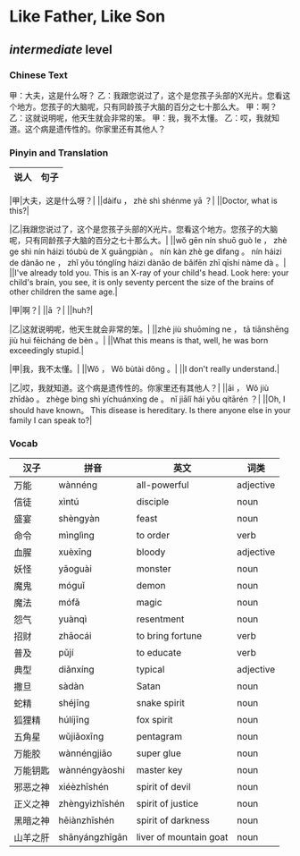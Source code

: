# Like Father, Like Son
## *intermediate* level

### Chinese Text
甲：大夫，这是什么呀？
乙：我跟您说过了，这个是您孩子头部的X光片。您看这个地方。您孩子的大脑呢，只有同龄孩子大脑的百分之七十那么大。
甲：啊？
乙：这就说明呢，他天生就会非常的笨。
甲：我，我不太懂。
乙：哎，我就知道。这个病是遗传性的。你家里还有其他人？

### Pinyin and Translation
|说人|句子|
|----|----|

|甲|大夫，这是什么呀？|
||dàifu ， zhè shì shénme yā ？|
||Doctor, what is this?|

|乙|我跟您说过了，这个是您孩子头部的X光片。您看这个地方。您孩子的大脑呢，只有同龄孩子大脑的百分之七十那么大。|
||wǒ gēn nín shuō guò le ， zhè ge shì nín háizi tóubù de X guāngpiàn 。 nín kàn zhè ge dìfang 。 nín háizi de dànǎo ne ， zhǐ yǒu tónglíng háizi dànǎo de bǎifēn zhī qīshí nàme dà 。|
||I've already told you. This is an X-ray of your child's head. Look here: your child's brain, you see, it is only seventy percent the size of the brains of other children the same age.|

|甲|啊？|
||ā ？|
||huh?|

|乙|这就说明呢，他天生就会非常的笨。|
||zhè jiù shuōmíng ne ， tā tiānshēng jiù huì fēicháng de bèn 。|
||What this means is that, well, he was born exceedingly stupid.|

|甲|我，我不太懂。|
||Wǒ ， Wǒ bùtài dǒng 。|
||I don't really understand.|

|乙|哎，我就知道。这个病是遗传性的。你家里还有其他人？|
||āi ， Wǒ jiù zhīdào 。 zhège bìng shì yíchuánxìng de 。 nǐ jiālǐ hái yǒu qítārén ？|
||Oh, I should have known。 This disease is hereditary. Is there anyone else in your family I can speak to?|
### Vocab
|汉子|拼音|英文|词类|
|----|----|----|----|
|万能|wànnéng|all-powerful|adjective|
|信徒|xìntú|disciple|noun|
|盛宴|shèngyàn|feast|noun|
|命令|mìnglìng|to order|verb|
|血腥|xuèxīng|bloody|adjective|
|妖怪|yāoguài|monster|noun|
|魔鬼|móguǐ|demon|noun|
|魔法|mófǎ|magic|noun|
|怨气|yuànqì|resentment|noun|
|招财|zhāocái|to bring fortune|verb|
|普及|pǔjí|to educate|verb|
|典型|diǎnxíng|typical|adjective|
|撒旦|sàdàn|Satan|noun|
|蛇精|shéjīng|snake spirit|noun|
|狐狸精|húlíjīng|fox spirit|noun|
|五角星|wǔjiǎoxīng|pentagram|noun|
|万能胶|wànnéngjiāo|super glue|noun|
|万能钥匙|wànnéngyàoshi|master key|noun|
|邪恶之神|xiéèzhīshén|spirit of devil|noun|
|正义之神|zhèngyìzhīshén|spirit of justice|noun|
|黑暗之神|hēiànzhīshén|spirit of darkness|noun|
|山羊之肝|shānyángzhīgān|liver of mountain goat|noun|